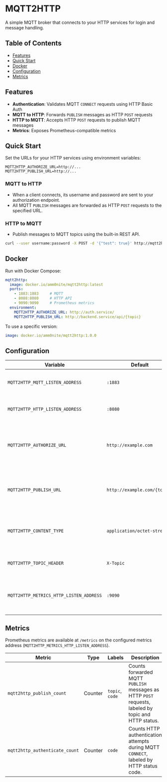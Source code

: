 # MQTT2HTTP

A simple MQTT broker that connects to your HTTP services for login and message handling.

## Table of Contents

* [Features](#features)
* [Quick Start](#quick-start)
* [Docker](#docker)
* [Configuration](#configuration)
* [Metrics](#metrics)

## Features

* **Authentication**: Validates MQTT `CONNECT` requests using HTTP Basic Auth
* **MQTT to HTTP**: Forwards `PUBLISH` messages as HTTP `POST` requests
* **HTTP to MQTT**: Accepts HTTP `POST` requests to publish MQTT messages
* **Metrics**: Exposes Prometheus-compatible metrics

## Quick Start

Set the URLs for your HTTP services using environment variables:

```env
MQTT2HTTP_AUTHORIZE_URL=http://...
MQTT2HTTP_PUBLISH_URL=http://...
```

### MQTT to HTTP

* When a client connects, its username and password are sent to your authorization endpoint.
* All MQTT `PUBLISH` messages are forwarded as HTTP `POST` requests to the specified URL.

### HTTP to MQTT

* Publish messages to MQTT topics using the built-in REST API.

```bash
curl --user username:password -X POST -d '{"test": true}' http://mqtt2http:8080/publish?topic=hello
```

## Docker

Run with Docker Compose:

```yaml
mqtt2http:
  image: docker.io/amm0nite/mqtt2http:latest
  ports:
    - 1883:1883     # MQTT
    - 8088:8080     # HTTP API
    - 9090:9090     # Prometheus metrics
  environment:
    MQTT2HTTP_AUTHORIZE_URL: http://auth.service/
    MQTT2HTTP_PUBLISH_URL: http://backend.service/api/{topic}
```

To use a specific version:

```yaml
image: docker.io/amm0nite/mqtt2http:1.0.0
```

## Configuration

| Variable                                | Default                      | Description                                                                                    |
| --------------------------------------- | ---------------------------- | ---------------------------------------------------------------------------------------------- |
| `MQTT2HTTP_MQTT_LISTEN_ADDRESS`         | `:1883`                      | Address where the MQTT broker listens (host\:port).                                            |
| `MQTT2HTTP_HTTP_LISTEN_ADDRESS`         | `:8080`                      | Address for the HTTP REST API (`/publish` endpoint).                                           |
| `MQTT2HTTP_AUTHORIZE_URL`               | `http://example.com`         | HTTP Basic Auth endpoint for authorizing `CONNECT` requests. A 200/201 response allows access. |
| `MQTT2HTTP_PUBLISH_URL`                 | `http://example.com/{topic}` | Template URL for forwarding `PUBLISH` messages. `{topic}` is replaced dynamically.             |
| `MQTT2HTTP_CONTENT_TYPE`                | `application/octet-stream`   | `Content-Type` header used in forwarded HTTP `POST` requests. E.g., `application/json`.        |
| `MQTT2HTTP_TOPIC_HEADER`                | `X-Topic`                    | Name of the HTTP header that carries the MQTT topic.                                           |
| `MQTT2HTTP_METRICS_HTTP_LISTEN_ADDRESS` | `:9090`                      | Address for serving Prometheus metrics at the `/metrics` endpoint.                             |

## Metrics

Prometheus metrics are available at `/metrics` on the configured metrics address (`MQTT2HTTP_METRICS_HTTP_LISTEN_ADDRESS`).

| Metric                         | Type    | Labels          | Description                                                                                         |
| ------------------------------ | ------- | --------------- | --------------------------------------------------------------------------------------------------- |
| `mqtt2http_publish_count`      | Counter | `topic`, `code` | Counts forwarded MQTT `PUBLISH` messages as HTTP `POST` requests, labeled by topic and HTTP status. |
| `mqtt2http_authenticate_count` | Counter | `code`          | Counts HTTP authentication attempts during MQTT `CONNECT`, labeled by HTTP status code.             |
